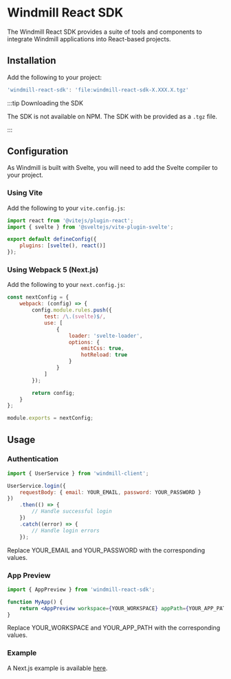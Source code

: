 # Windmill React SDK

The Windmill React SDK provides a suite of tools and components to integrate Windmill applications into React-based projects.

## Installation

Add the following to your project:

```js
'windmill-react-sdk': 'file:windmill-react-sdk-X.XXX.X.tgz'
```

:::tip Downloading the SDK

The SDK is not available on NPM. The SDK with be provided as a `.tgz` file.

:::

## Configuration

As Windmill is built with Svelte, you will need to add the Svelte compiler to your project.

### Using Vite

Add the following to your `vite.config.js`:

```js
import react from '@vitejs/plugin-react';
import { svelte } from '@sveltejs/vite-plugin-svelte';

export default defineConfig({
	plugins: [svelte(), react()]
});
```

### Using Webpack 5 (Next.js)

Add the following to your `next.config.js`:

```js
const nextConfig = {
	webpack: (config) => {
		config.module.rules.push({
			test: /\.(svelte)$/,
			use: [
				{
					loader: 'svelte-loader',
					options: {
						emitCss: true,
						hotReload: true
					}
				}
			]
		});

		return config;
	}
};

module.exports = nextConfig;
```

## Usage

### Authentication

```js
import { UserService } from 'windmill-client';

UserService.login({
	requestBody: { email: YOUR_EMAIL, password: YOUR_PASSWORD }
})
	.then(() => {
		// Handle successful login
	})
	.catch((error) => {
		// Handle login errors
	});
```

Replace YOUR_EMAIL and YOUR_PASSWORD with the corresponding values.

### App Preview

```jsx
import { AppPreview } from 'windmill-react-sdk';

function MyApp() {
	return <AppPreview workspace={YOUR_WORKSPACE} appPath={YOUR_APP_PATH} />;
}
```

Replace YOUR_WORKSPACE and YOUR_APP_PATH with the corresponding values.

### Example

A Next.js example is available [here](https://github.com/windmill-labs/windmill-react-sdk-nextjs).
